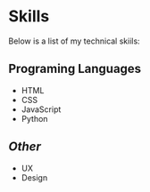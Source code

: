 # Skills

Below is a list of my technical skiils:

## Programing Languages
- HTML
- CSS
- JavaScript
- Python

## *Other*
- UX
- Design
